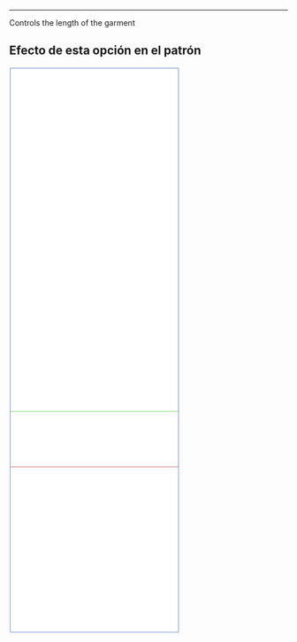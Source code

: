 ---

Controls the length of the garment


## Efecto de esta opción en el patrón
![Esta imagen muestra el efecto de esta opción superponiendo varias variantes que tienen un valor diferente para esta opción](tiberius_length_sample.svg "Efecto de esta opción en el patrón")